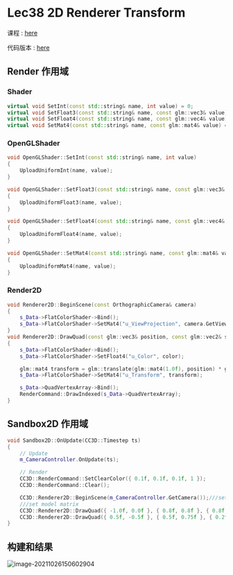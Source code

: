 # Lec38 2D Renderer Transform

课程 : [here](https://www.youtube.com/watch?v=-Qt12lcAF0Y&list=PLlrATfBNZ98dC-V-N3m0Go4deliWHPFwT&index=52)

代码版本 : [here](https://github.com/Graphic-researcher/Crosa-Conty-3D/tree/9d348733a8c9f7968a3b152b4079c0214d1a1852/HTC/Project/Crosa-Conty-3D/Crosa-Conty-3D)

## Render 作用域

### Shader

```c++
virtual void SetInt(const std::string& name, int value) = 0;
virtual void SetFloat3(const std::string& name, const glm::vec3& value) = 0;
virtual void SetFloat4(const std::string& name, const glm::vec4& value) = 0;
virtual void SetMat4(const std::string& name, const glm::mat4& value) = 0;
```

### OpenGLShader

```c++
void OpenGLShader::SetInt(const std::string& name, int value)
{
	UploadUniformInt(name, value);
}

void OpenGLShader::SetFloat3(const std::string& name, const glm::vec3& value)
{
	UploadUniformFloat3(name, value);
}

void OpenGLShader::SetFloat4(const std::string& name, const glm::vec4& value)
{
	UploadUniformFloat4(name, value);
}

void OpenGLShader::SetMat4(const std::string& name, const glm::mat4& value)
{
	UploadUniformMat4(name, value);
}
```

### Render2D

```c++
void Renderer2D::BeginScene(const OrthographicCamera& camera)
{
    s_Data->FlatColorShader->Bind();
    s_Data->FlatColorShader->SetMat4("u_ViewProjection", camera.GetViewProjectionMatrix());
}
void Renderer2D::DrawQuad(const glm::vec3& position, const glm::vec2& size, const glm::vec4& color)
{
    s_Data->FlatColorShader->Bind();
    s_Data->FlatColorShader->SetFloat4("u_Color", color);

    glm::mat4 transform = glm::translate(glm::mat4(1.0f), position) * glm::scale(glm::mat4(1.0f), { 	size.x, size.y, 1.0f });
    s_Data->FlatColorShader->SetMat4("u_Transform", transform);

    s_Data->QuadVertexArray->Bind();
    RenderCommand::DrawIndexed(s_Data->QuadVertexArray);
}
```

## Sandbox2D 作用域

```c++
void Sandbox2D::OnUpdate(CC3D::Timestep ts)
{
	// Update
	m_CameraController.OnUpdate(ts);

	// Render
	CC3D::RenderCommand::SetClearColor({ 0.1f, 0.1f, 0.1f, 1 });
	CC3D::RenderCommand::Clear();

	CC3D::Renderer2D::BeginScene(m_CameraController.GetCamera());///set view matrix
    ///set model matrix
	CC3D::Renderer2D::DrawQuad({ -1.0f, 0.0f }, { 0.8f, 0.8f }, { 0.8f, 0.2f, 0.3f, 1.0f });
	CC3D::Renderer2D::DrawQuad({ 0.5f, -0.5f }, { 0.5f, 0.75f }, { 0.2f, 0.3f, 0.8f, 1.0f });			CC3D::Renderer2D::EndScene();
}
```

## 构建和结果

![image-20211026150602904](https://i.loli.net/2021/10/26/oWFuADgVCrws5E3.png)